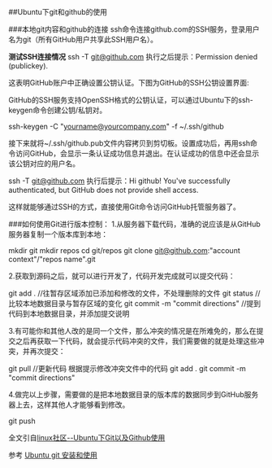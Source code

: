 ##Ubuntu下git和github的使用

###本地git内容和github的连接
ssh命令连接github.com的SSH服务，登录用户名为git（所有GitHub用户共享此SSH用户名）。

**测试SSH连接情况**
ssh -T git@github.com
执行之后提示：Permission denied (publickey).

这表明GitHub账户中正确设置公钥认证。下图为GitHub的SSH公钥设置界面:

GitHub的SSH服务支持OpenSSH格式的公钥认证，可以通过Ubuntu下的ssh-keygen命令创建公钥/私钥对。

ssh-keygen -C "yourname@yourcompany.com" -f ~/.ssh/github

接下来就将~/.ssh/github.pub文件内容拷贝到剪切板。设置成功后，再用ssh命令访问GitHub，会显示一条认证成功信息并退出。在认证成功的信息中还会显示该公钥对应的用户名。

ssh -T git@github.com
执行后提示：Hi github! You've successfully authenticated, but GitHub does not provide shell access.

这样就能够通过SSH的方式，直接使用Git命令访问GitHub托管服务器了。


###如何使用Git进行版本控制：
1.从服务器下载代码，准确的说应该是从GitHub服务器复制一个版本库到本地：

mkdir git
mkdir repos
cd git/repos
git clone git@github.com:"account context"/"repos name".git

2.获取到源码之后，就可以进行开发了，代码开发完成就可以提交代码：

git add .    //往暂存区域添加已添加和修改的文件，不处理删除的文件
git status   //比较本地数据目录与暂存区域的变化
git commit -m "commit directions" //提到代码到本地数据目录，并添加提交说明

3.有可能你和其他人改的是同一个文件，那么冲突的情况是在所难免的，那么在提交之后再获取一下代码，就会提示代码冲突的文件，我们需要做的就是处理这些冲突，并再次提交：

git pull     //更新代码
根据提示修改冲突文件中的代码
git add .
git commit -m "commit directions"

4.做完以上步骤，需要做的是把本地数据目录的版本库的数据同步到GitHub服务器上去，这样其他人才能够看到修改。

git push

全文引自[linux社区--Ubuntu下Git以及Github使用](http://www.linuxidc.com/Linux/2012-06/62168p2.htm)

参考 [Ubuntu git 安装和使用](http://www.linuxidc.com/Linux/2012-09/71193.htm)
